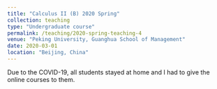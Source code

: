 ```yaml
---
title: "Calculus II (B) 2020 Spring"
collection: teaching
type: "Undergraduate course"
permalink: /teaching/2020-spring-teaching-4
venue: "Peking University, Guanghua School of Management"
date: 2020-03-01
location: "Beijing, China"
---
```


Due to the COVID-19, all students stayed at home and I had to give the online courses to them.
